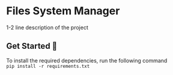 # Files System Manager  
1-2 line description of the project  

## Get Started 🚀  
To install the required dependencies, run the following command  
`pip install -r requirements.txt`  